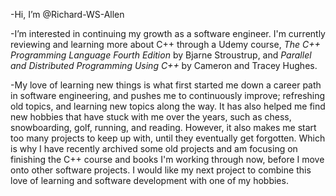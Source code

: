 -Hi, I’m @Richard-WS-Allen

-I’m interested in continuing my growth as a software engineer. I'm currently reviewing and learning more about C++ through a Udemy course, *The C++ Programming Language Fourth Edition* by Bjarne Stroustrup, and *Parallel and Distributed Programming Using C++* by Cameron and Tracey Hughes.

-My love of learning new things is what first started me down a career path in software engineering, and pushes me to continuously improve; refreshing old topics, and learning new topics along the way. It has also helped me find new hobbies that have stuck with me over the years, such as chess, snowboarding, golf, running, and reading. However, it also makes me start too many projects to keep up with, until they eventually get forgotten. Which is why I have recently archived some old projects and am focusing on finishing the C++ course and books I'm working through now, before I move onto other software projects. I would like my next project to combine this love of learning and software development with one of my hobbies.

